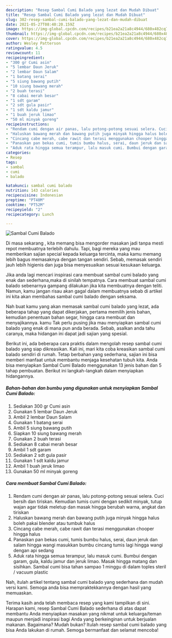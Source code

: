 ```yaml
---
description: "Resep Sambal Cumi Balado yang lezat dan Mudah Dibuat"
title: "Resep Sambal Cumi Balado yang lezat dan Mudah Dibuat"
slug: 302-resep-sambal-cumi-balado-yang-lezat-dan-mudah-dibuat
date: 2021-05-27T08:40:20.159Z
image: https://img-global.cpcdn.com/recipes/b21ea2a21a8c4944/680x482cq70/sambal-cumi-balado-foto-resep-utama.jpg
thumbnail: https://img-global.cpcdn.com/recipes/b21ea2a21a8c4944/680x482cq70/sambal-cumi-balado-foto-resep-utama.jpg
cover: https://img-global.cpcdn.com/recipes/b21ea2a21a8c4944/680x482cq70/sambal-cumi-balado-foto-resep-utama.jpg
author: Wesley Patterson
ratingvalue: 4.5
reviewcount: 11
recipeingredient:
- "300 gr Cumi asin"
- "5 lembar Daun Jeruk"
- "2 lembar Daun Salam"
- "1 batang serai"
- "5 siung bawang putih"
- "10 siung bawang merah"
- "2 buah terasi"
- "8 cabai merah besar"
- "1 sdt garam"
- "2 sdt gula pasir"
- "1 sdt kaldu jamur"
- "1 buah jeruk limao"
- "50 ml minyak goreng"
recipeinstructions:
- "Rendam cumi dengan air panas, lalu potong-potong sesuai selera. Cuci bersih dan tiriskan. Kemudian tumis cumi dengan sedikit minyak, tutup wajan agar tidak meletup dan masak hingga berubah warna, angkat dan tiriskan"
- "Haluskan bawang merah dan bawang putih juga minyak hingga halus boleh pakai blender atau tumbuk halus"
- "Cincang cabe merah, cabe rawit dan terasi menggunakan chooper hingga halus"
- "Panaskan pan bekas cumi, tumis bumbu halus, serai, daun jeruk dan salam hingga wangi masukkan bumbu cincang tumis lagi hingga wangi dengan api sedang"
- "Aduk rata hingga semua terampur, lalu masuk cumi. Bumbui dengan garam, gula, kaldu jamur dan jeruk limao. Masak hingga matang dan sisihkan. Sambal cumi bisa tahan sampao 1 minggu di dalam toples steril / vacuum plastic"
categories:
- Resep
tags:
- sambal
- cumi
- balado

katakunci: sambal cumi balado 
nutrition: 143 calories
recipecuisine: Indonesian
preptime: "PT40M"
cooktime: "PT52M"
recipeyield: "2"
recipecategory: Lunch

---
```



![Sambal Cumi Balado](https://img-global.cpcdn.com/recipes/b21ea2a21a8c4944/680x482cq70/sambal-cumi-balado-foto-resep-utama.jpg)

Di masa  sekarang , kita memang bisa mengorder masakan jadi tanpa mesti repot membuatnya terlebih dahulu. Tapi, bagi mereka yang mau memberikan sajian special kepada keluarga tercinta, maka kamu memang lebih bagus memasaknya dengan tangan sendiri. Sebab, memasak sendiri jauh lebih higienis dan juga bisa menyesuaikan sesuai kesukaan keluarga.

Jika anda lagi mencari inspirasi cara membuat sambal cumi balado yang enak dan sederhana,maka di sinilah tempatnya. Cara membuat sambal cumi balado  sebenarnya gampang dilakukan jika kita membuatnya dengan teliti. Namun, kamu jangan risau akan gagal dalam membuatnya 
sebab di artikel ini kita akan membahas sambal cumi balado dengan seksama.  



Nah buat kamu yang akan memasak sambal cumi balado yang lezat, ada beberapa tahap yang dapat dikerjakan, pertama memilih jenis bahan, kemudian penentuan bahan segar, hingga cara membuat dan menyajikannya. kamu Tak perlu pusing jika mau menyiapkan sambal cumi balado yang enak di mana pun anda berada. Sebab, asalkan anda  tahu caranya, maka hidangan ini dapat jadi sajian yang spesial.

Berikut ini, ada beberapa cara praktis  dalam mengolah resep sambal cumi balado yang siap dikreasikan. Kali ini, mari kita coba kreasikan sambal cumi balado sendiri di rumah. Tetap berbahan yang sederhana, sajian ini bisa memberi manfaat untuk membantu menjaga kesehatan tubuh kita. Anda bisa menyiapkan Sambal Cumi Balado menggunakan 13 jenis bahan dan 5 tahap pembuatan. Berikut ini langkah-langkah dalam menyiapkan hidangannya.

<!--inarticleads1-->

##### Bahan-bahan dan bumbu yang digunakan untuk menyiapkan Sambal Cumi Balado:

1. Sediakan 300 gr Cumi asin
1. Gunakan 5 lembar Daun Jeruk
1. Ambil 2 lembar Daun Salam
1. Gunakan 1 batang serai
1. Ambil 5 siung bawang putih
1. Siapkan 10 siung bawang merah
1. Gunakan 2 buah terasi
1. Sediakan 8 cabai merah besar
1. Ambil 1 sdt garam
1. Sediakan 2 sdt gula pasir
1. Gunakan 1 sdt kaldu jamur
1. Ambil 1 buah jeruk limao
1. Gunakan 50 ml minyak goreng




<!--inarticleads2-->

##### Cara membuat Sambal Cumi Balado:

1. Rendam cumi dengan air panas, lalu potong-potong sesuai selera. Cuci bersih dan tiriskan. Kemudian tumis cumi dengan sedikit minyak, tutup wajan agar tidak meletup dan masak hingga berubah warna, angkat dan tiriskan
1. Haluskan bawang merah dan bawang putih juga minyak hingga halus boleh pakai blender atau tumbuk halus
1. Cincang cabe merah, cabe rawit dan terasi menggunakan chooper hingga halus
1. Panaskan pan bekas cumi, tumis bumbu halus, serai, daun jeruk dan salam hingga wangi masukkan bumbu cincang tumis lagi hingga wangi dengan api sedang
1. Aduk rata hingga semua terampur, lalu masuk cumi. Bumbui dengan garam, gula, kaldu jamur dan jeruk limao. Masak hingga matang dan sisihkan. Sambal cumi bisa tahan sampao 1 minggu di dalam toples steril / vacuum plastic




Nah, itulah artikel tentang  sambal cumi balado  yang sederhana dan mudah versi kami. Semoga anda bisa mempraktekkannya dengan hasil yang memuaskan. 

Terima kasih anda telah membaca resep yang kami tampilkan di sini. Harapan kami, resep  Sambal Cumi Balado sederhana di atas dapat membantu Anda menyiapkan masakan yang nikmat untuk keluarga/teman maupun menjadi inspirasi bagi Anda yang berkeinginan untuk berjualan makanan. Bagaimana? Mudah bukan? Itulah resep sambal cumi balado yang bisa Anda lakukan di rumah. Semoga bermanfaat dan selamat mencoba!

